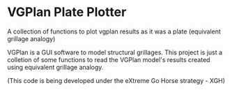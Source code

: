 # VGPlan Plate Plotter
A collection of functions to plot vgplan results as it was a plate (equivalent grillage analogy)

VGPlan is a GUI software to model structural grillages. This project is just a colletion of some
functions to read the VGPlan model's results created using equivalent grillage analogy.

(This code is being developed under the eXtreme Go Horse strategy - XGH)
